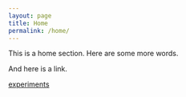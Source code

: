 ```yaml
---
layout: page
title: Home
permalink: /home/
---
```


This is a home section.  Here are some more words.

And here is a link.

[experiments](experiments)
